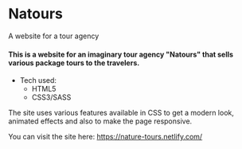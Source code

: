 # Natours
A website for a tour agency


#### This is a website for an imaginary tour agency "Natours" that sells various package tours to the travelers. 

* Tech used: 
  * HTML5 
  * CSS3/SASS

The site uses various features available in CSS to get a modern look, animated effects and also to make the page responsive.

You can visit the site here: https://nature-tours.netlify.com/
